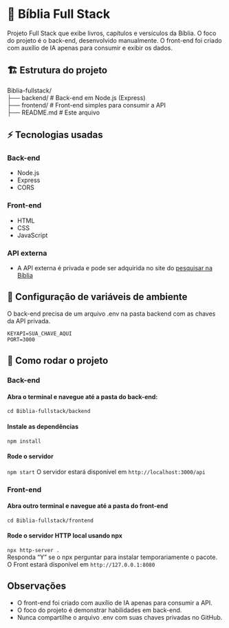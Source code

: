 # 📖 Bíblia Full Stack

Projeto Full Stack que exibe livros, capítulos e versículos da Bíblia.
O foco do projeto é o back-end, desenvolvido manualmente.
O front-end foi criado com auxílio de IA apenas para consumir e exibir os dados.

## 🏗️ Estrutura do projeto

Biblia-fullstack/  
├── backend/        # Back-end em Node.js (Express)  
├── frontend/       # Front-end simples para consumir a API  
├── README.md       # Este arquivo

## ⚡ Tecnologias usadas

### Back-end
- Node.js
- Express 
- CORS

### Front-end
- HTML
- CSS
- JavaScript

### API externa

- A API externa é privada e pode ser adquirida no site do [pesquisar na Bíblia](https://pesquisarnabiblia.com.br/api-projeto/public/index.php)

## 🔑 Configuração de variáveis de ambiente

O back-end precisa de um arquivo .env na pasta backend com as chaves da API privada.

`KEYAPI=SUA_CHAVE_AQUI`  
`PORT=3000`

## 🚀 Como rodar o projeto
### Back-end
#### Abra o terminal e navegue até a pasta do back-end:
`cd Biblia-fullstack/backend`
#### Instale as dependências
`npm install`
#### Rode o servidor
`npm start`
O servidor estará disponível em `http://localhost:3000/api`

### Front-end
#### Abra outro terminal e navegue até a pasta do front-end
`cd Biblia-fullstack/frontend`
#### Rode o servidor HTTP local usando npx
`npx http-server .`  
Responda “Y” se o npx perguntar para instalar temporariamente o pacote.  
O Front estará disponível em `http://127.0.0.1:8080`

## Observações

- O front-end foi criado com auxílio de IA apenas para consumir a API.
- O foco do projeto é demonstrar habilidades em back-end.
- Nunca compartilhe o arquivo .env com suas chaves privadas no GitHub.
